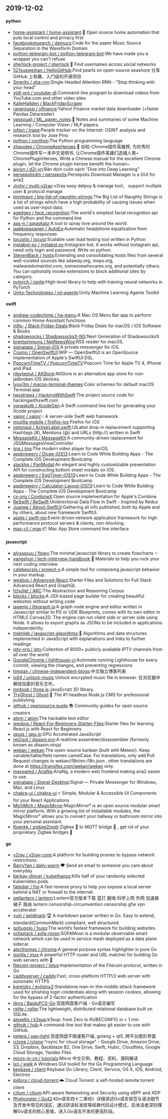 ## 2019-12-02

#### python
* [home-assistant / home-assistant](https://github.com/home-assistant/home-assistant):🏡
Open source home automation that puts local control and privacy first
* [facebookresearch / demucs](https://github.com/facebookresearch/demucs):Code for the paper Music Source Separation in the Waveform Domain
* [python-telegram-bot / python-telegram-bot](https://github.com/python-telegram-bot/python-telegram-bot):We have made you a wrapper you can't refuse
* [sherlock-project / sherlock](https://github.com/sherlock-project/sherlock):🔎
Find usernames across social networks
* [521xueweihan / HelloGitHub](https://github.com/521xueweihan/HelloGitHub):Find pearls on open-source seashore 分享 GitHub 上有趣、入门级的开源项目
* [Smerity / sha-rnn](https://github.com/Smerity/sha-rnn):Single Headed Attention RNN - "Stop thinking with your head"
* [ytdl-org / youtube-dl](https://github.com/ytdl-org/youtube-dl):Command-line program to download videos from YouTube.com and other video sites
* [KalleHallden / BlackFridayScrape](https://github.com/KalleHallden/BlackFridayScrape):
* [ranaroussi / yfinance](https://github.com/ranaroussi/yfinance):Yahoo! Finance market data downloader (+faster Pandas Datareader)
* [yassouali / ML_paper_notes](https://github.com/yassouali/ML_paper_notes):📖
Notes and summaries of some Machine Learning / Computer Vision / NLP papers.
* [jofpin / trape](https://github.com/jofpin/trape):People tracker on the Internet: OSINT analysis and research tool by Jose Pino
* [python / cpython](https://github.com/python/cpython):The Python programming language
* [zhaoolee / ChromeAppHeroes](https://github.com/zhaoolee/ChromeAppHeroes):🌈
谷粒-Chrome插件英雄榜, 为优秀的Chrome插件写一本中文说明书, 让Chrome插件英雄们造福人类~ ChromePluginHeroes, Write a Chinese manual for the excellent Chrome plugin, let the Chrome plugin heroes benefit the human~
* [aivivn / d2l-vn](https://github.com/aivivn/d2l-vn):Bản dịch cuốn sách "Dive into Deep Learning"
* [persepolisdm / persepolis](https://github.com/persepolisdm/persepolis):Persepolis Download Manager is a GUI for aria2.
* [Jrohy / multi-v2ray](https://github.com/Jrohy/multi-v2ray):v2ray easy delpoy & manage tool， support multiple user & protocol manage
* [minimaxir / big-list-of-naughty-strings](https://github.com/minimaxir/big-list-of-naughty-strings):The Big List of Naughty Strings is a list of strings which have a high probability of causing issues when used as user-input data.
* [ageitgey / face_recognition](https://github.com/ageitgey/face_recognition):The world's simplest facial recognition api for Python and the command line
* [aas-n / spraykatz](https://github.com/aas-n/spraykatz):A tool to spray love around the world.
* [jaakkopasanen / AutoEq](https://github.com/jaakkopasanen/AutoEq):Automatic headphone equalization from frequency responses
* [locustio / locust](https://github.com/locustio/locust):Scalable user load testing tool written in Python
* [instabot-py / instabot.py](https://github.com/instabot-py/instabot.py):Instagram bot. It works without instagram api, need only login and password. Write on python.
* [StevenBlack / hosts](https://github.com/StevenBlack/hosts):Extending and consolidating hosts files from several well-curated sources like adaway.org, mvps.org, malwaredomainlist.com, someonewhocares.org, and potentially others. You can optionally invoke extensions to block additional sites by category.
* [pytorch / ignite](https://github.com/pytorch/ignite):High-level library to help with training neural networks in PyTorch
* [Unity-Technologies / ml-agents](https://github.com/Unity-Technologies/ml-agents):Unity Machine Learning Agents Toolkit

#### swift
* [andrew-codechimp / ha-menu](https://github.com/andrew-codechimp/ha-menu):A Mac OS Menu Bar app to perform common Home Assistant functions
* [mRs- / Black-Friday-Deals](https://github.com/mRs-/Black-Friday-Deals):Black Friday Deals for macOS / iOS Software & Books
* [shadowsocks / ShadowsocksX-NG](https://github.com/shadowsocks/ShadowsocksX-NG):Next Generation of ShadowsocksX
* [brentsimmons / NetNewsWire](https://github.com/brentsimmons/NetNewsWire):RSS reader for macOS.
* [signalapp / Signal-iOS](https://github.com/signalapp/Signal-iOS):A private messenger for iOS.
* [Cosmo / OpenSwiftUI](https://github.com/Cosmo/OpenSwiftUI):WIP — OpenSwiftUI is an OpenSource implementation of Apple's SwiftUI DSL.
* [PopcornTimeTV / PopcornTimeTV](https://github.com/PopcornTimeTV/PopcornTimeTV):Popcorn Time for Apple TV 4, iPhone and iPad
* [rileytestut / AltStore](https://github.com/rileytestut/AltStore):AltStore is an alternative app store for non-jailbroken iOS devices.
* [lysyi3m / macos-terminal-themes](https://github.com/lysyi3m/macos-terminal-themes):Color schemes for default macOS Terminal.app
* [twostraws / HackingWithSwift](https://github.com/twostraws/HackingWithSwift):The project source code for hackingwithswift.com
* [yonaskolb / XcodeGen](https://github.com/yonaskolb/XcodeGen):A Swift command line tool for generating your Xcode project
* [vapor / vapor](https://github.com/vapor/vapor):💧
A server-side Swift web framework.
* [mozilla-mobile / firefox-ios](https://github.com/mozilla-mobile/firefox-ios):Firefox for iOS
* [optonaut / ActiveLabel.swift](https://github.com/optonaut/ActiveLabel.swift):UILabel drop-in replacement supporting Hashtags (#), Mentions (@) and URLs (http://) written in Swift
* [MessageKit / MessageKit](https://github.com/MessageKit/MessageKit):A community-driven replacement for JSQMessagesViewController
* [iina / iina](https://github.com/iina/iina):The modern video player for macOS.
* [appbrewery / Dicee-iOS13](https://github.com/appbrewery/Dicee-iOS13):Learn to Code While Building Apps - The Complete iOS Development Bootcamp
* [slackhq / PanModal](https://github.com/slackhq/PanModal):An elegant and highly customizable presentation API for constructing bottom sheet modals on iOS.
* [appbrewery / EggTimer-iOS13](https://github.com/appbrewery/EggTimer-iOS13):Learn to Code While Building Apps - The Complete iOS Development Bootcamp
* [appbrewery / Calculator-Layout-iOS13](https://github.com/appbrewery/Calculator-Layout-iOS13):Learn to Code While Building Apps - The Complete iOS Development Bootcamp
* [cx-org / CombineX](https://github.com/cx-org/CombineX):Open source implementation for Apple's Combine
* [ReSwift / ReSwift](https://github.com/ReSwift/ReSwift):Unidirectional Data Flow in Swift - Inspired by Redux
* [Juanpe / About-SwiftUI](https://github.com/Juanpe/About-SwiftUI):Gathering all info published, both by Apple and by others, about new framework SwiftUI.
* [apple / swift-nio](https://github.com/apple/swift-nio):Event-driven network application framework for high performance protocol servers & clients, non-blocking.
* [mas-cli / mas](https://github.com/mas-cli/mas):📦
Mac App Store command line interface

#### javascript
* [alyssaxuu / flowy](https://github.com/alyssaxuu/flowy):The minimal javascript library to create flowcharts
✨
* [yangshun / tech-interview-handbook](https://github.com/yangshun/tech-interview-handbook):💯
Materials to help you rock your next coding interview
* [calebporzio / project-x](https://github.com/calebporzio/project-x):A simple tool for composing javascript behavior in your markup.
* [wesbos / Advanced-React](https://github.com/wesbos/Advanced-React):Starter Files and Solutions for Full Stack Advanced React and GraphQL
* [fchollet / ARC](https://github.com/fchollet/ARC):The Abstraction and Reasoning Corpus
* [blocks / blocks](https://github.com/blocks/blocks):A JSX-based page builder for creating beautiful websites without writing code
* [jagenjo / litegraph.js](https://github.com/jagenjo/litegraph.js):A graph node engine and editor written in Javascript similar to PD or UDK Blueprints, comes with its own editor in HTML5 Canvas2D. The engine can run client side or server side using Node. It allows to export graphs as JSONs to be included in applications independently.
* [trekhleb / javascript-algorithms](https://github.com/trekhleb/javascript-algorithms):📝
Algorithms and data structures implemented in JavaScript with explanations and links to further readings
* [iptv-org / iptv](https://github.com/iptv-org/iptv):Collection of 8000+ publicly available IPTV channels from all over the world
* [GoogleChrome / lighthouse-ci](https://github.com/GoogleChrome/lighthouse-ci):Automate running Lighthouse for every commit, viewing the changes, and preventing regressions
* [timqian / chinese-independent-blogs](https://github.com/timqian/chinese-independent-blogs):中文独立博客列表
* [ix64 / unlock-music](https://github.com/ix64/unlock-music):Unlock encrypted music file in browser. 在浏览器中解锁加密的音乐文件。
* [mrdoob / three.js](https://github.com/mrdoob/three.js):JavaScript 3D library.
* [TryGhost / Ghost](https://github.com/TryGhost/Ghost):👻
The #1 headless Node.js CMS for professional publishing
* [github / opensource.guide](https://github.com/github/opensource.guide):📚
Community guides for open source creators
* [atom / atom](https://github.com/atom/atom):The hackable text editor
* [wesbos / React-For-Beginners-Starter-Files](https://github.com/wesbos/React-For-Beginners-Starter-Files):Starter files for learning React.js with React for Beginners
* [gpujs / gpu.js](https://github.com/gpujs/gpu.js):GPU Accelerated JavaScript
* [ret2got / disasm.pro](https://github.com/ret2got/disasm.pro):A realtime assembler/disassembler (formerly known as disasm.ninja)
* [wekan / wekan](https://github.com/wekan/wekan):The open-source kanban (built with Meteor). Keep variable/table/field names camelCase. For translations, only add Pull Request changes to wekan/i18n/en.i18n.json , other translations are done at https://transifex.com/wekan/wekan only.
* [mayswind / AriaNg](https://github.com/mayswind/AriaNg):AriaNg, a modern web frontend making aria2 easier to use.
* [signalapp / Signal-Desktop](https://github.com/signalapp/Signal-Desktop):Signal — Private Messenger for Windows, Mac, and Linux
* [chakra-ui / chakra-ui](https://github.com/chakra-ui/chakra-ui):⚡️
Simple, Modular & Accessible UI Components for your React Applications
* [MichMich / MagicMirror](https://github.com/MichMich/MagicMirror):MagicMirror² is an open source modular smart mirror platform. With a growing list of installable modules, the MagicMirror² allows you to convert your hallway or bathroom mirror into your personal assistant.
* [Koenkk / zigbee2mqtt](https://github.com/Koenkk/zigbee2mqtt):Zigbee
🐝
to MQTT bridge
🌉
, get rid of your proprietary Zigbee bridges
🔨

#### go
* [v2ray / v2ray-core](https://github.com/v2ray/v2ray-core):A platform for building proxies to bypass network restrictions.
* [BarryYan / daily-warm](https://github.com/BarryYan/daily-warm):❤️
Send an email to someone you care about everyday
* [berkay-dincer / kubethanos](https://github.com/berkay-dincer/kubethanos):Kills half of your randomly selected kubernetes pods.
* [fatedier / frp](https://github.com/fatedier/frp):A fast reverse proxy to help you expose a local server behind a NAT or firewall to the internet.
* [getlantern / lantern](https://github.com/getlantern/lantern):Lantern官方版本下载 蓝灯 翻墙 科学上网 外网 加速器 梯子 路由 lantern censorship-circumvention censorship gfw vpn accelerator
* [yuin / goldmark](https://github.com/yuin/goldmark):🏆
A markdown parser written in Go. Easy to extend, standard(CommonMark) compliant, well structured.
* [gohugoio / hugo](https://github.com/gohugoio/hugo):The world’s fastest framework for building websites.
* [sofastack / sofa-mosn](https://github.com/sofastack/sofa-mosn):SOFAMosn is a modular observable smart network which can be used in service mesh deployed as a data plane sidecar.
* [alecthomas / chroma](https://github.com/alecthomas/chroma):A general purpose syntax highlighter in pure Go
* [gorilla / mux](https://github.com/gorilla/mux):A powerful HTTP router and URL matcher for building Go web servers with
🦍
* [filecoin-project / lotus](https://github.com/filecoin-project/lotus):Implementation of the Filecoin protocol, written in Go
* [caddyserver / caddy](https://github.com/caddyserver/caddy):Fast, cross-platform HTTP/2 web server with automatic HTTPS
* [kgretzky / evilginx2](https://github.com/kgretzky/evilginx2):Standalone man-in-the-middle attack framework used for phishing login credentials along with session cookies, allowing for the bypass of 2-factor authentication
* [iikira / BaiduPCS-Go](https://github.com/iikira/BaiduPCS-Go):百度网盘客户端 - Go语言编写
* [rqlite / rqlite](https://github.com/rqlite/rqlite):The lightweight, distributed relational database built on SQLite.
* [alexellis / k3sup](https://github.com/alexellis/k3sup):k3sup: from Zero to KUBECONFIG in < 1 min
* [github / hub](https://github.com/github/hub):A command-line tool that makes git easier to use with GitHub.
* [peterq / pan-light](https://github.com/peterq/pan-light):百度网盘不限速客户端, golang + qt5, 跨平台图形界面
* [rclone / rclone](https://github.com/rclone/rclone):"rsync for cloud storage" - Google Drive, Amazon Drive, S3, Dropbox, Backblaze B2, One Drive, Swift, Hubic, Cloudfiles, Google Cloud Storage, Yandex Files
* [micro-in-cn / tutorials](https://github.com/micro-in-cn/tutorials):Micro 中文示例、教程、资料，源码解读
* [lxn / walk](https://github.com/lxn/walk):A Windows GUI toolkit for the Go Programming Language
* [keybase / client](https://github.com/keybase/client):Keybase Go Library, Client, Service, OS X, iOS, Android, Electron
* [jpillora / cloud-torrent](https://github.com/jpillora/cloud-torrent):☁️
Cloud Torrent: a self-hosted remote torrent client
* [cilium / cilium](https://github.com/cilium/cilium):API-aware Networking and Security using eBPF and XDP
* [ffhelicopter / Go42](https://github.com/ffhelicopter/Go42):《Go语言四十二章经》详细讲述Go语言规范与语法细节及开发中常见的误区，通过研读标准库等经典代码设计模式，启发读者深刻理解Go语言的核心思维，进入Go语言开发的更高阶段。
